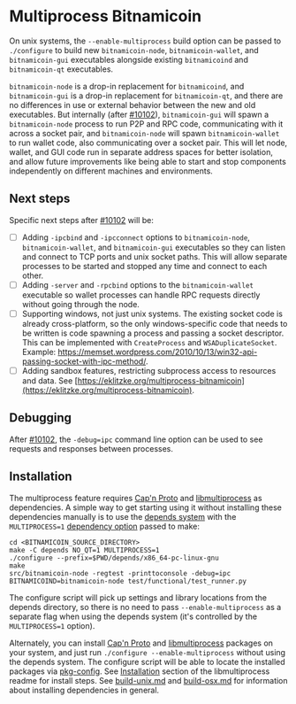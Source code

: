 # Multiprocess Bitnamicoin

On unix systems, the `--enable-multiprocess` build option can be passed to `./configure` to build new `bitnamicoin-node`, `bitnamicoin-wallet`, and `bitnamicoin-gui` executables alongside existing `bitnamicoind` and `bitnamicoin-qt` executables.

`bitnamicoin-node` is a drop-in replacement for `bitnamicoind`, and `bitnamicoin-gui` is a drop-in replacement for `bitnamicoin-qt`, and there are no differences in use or external behavior between the new and old executables. But internally (after [#10102](https://github.com/bitnamicoin/bitnamicoin/pull/10102)), `bitnamicoin-gui` will spawn a `bitnamicoin-node` process to run P2P and RPC code, communicating with it across a socket pair, and `bitnamicoin-node` will spawn `bitnamicoin-wallet` to run wallet code, also communicating over a socket pair. This will let node, wallet, and GUI code run in separate address spaces for better isolation, and allow future improvements like being able to start and stop components independently on different machines and environments.

## Next steps

Specific next steps after [#10102](https://github.com/bitnamicoin/bitnamicoin/pull/10102) will be:

- [ ] Adding `-ipcbind` and `-ipcconnect` options to `bitnamicoin-node`, `bitnamicoin-wallet`, and `bitnamicoin-gui` executables so they can listen and connect to TCP ports and unix socket paths. This will allow separate processes to be started and stopped any time and connect to each other.
- [ ] Adding `-server` and `-rpcbind` options to the `bitnamicoin-wallet` executable so wallet processes can handle RPC requests directly without going through the node.
- [ ] Supporting windows, not just unix systems. The existing socket code is already cross-platform, so the only windows-specific code that needs to be written is code spawning a process and passing a socket descriptor. This can be implemented with `CreateProcess` and `WSADuplicateSocket`. Example: https://memset.wordpress.com/2010/10/13/win32-api-passing-socket-with-ipc-method/.
- [ ] Adding sandbox features, restricting subprocess access to resources and data. See [https://eklitzke.org/multiprocess-bitnamicoin](https://eklitzke.org/multiprocess-bitnamicoin).

## Debugging

After [#10102](https://github.com/bitnamicoin/bitnamicoin/pull/10102), the `-debug=ipc` command line option can be used to see requests and responses between processes.

## Installation

The multiprocess feature requires [Cap'n Proto](https://capnproto.org/) and [libmultiprocess](https://github.com/chaincodelabs/libmultiprocess) as dependencies. A simple way to get starting using it without installing these dependencies manually is to use the [depends system](../depends) with the `MULTIPROCESS=1` [dependency option](../depends#dependency-options) passed to make:

```
cd <BITNAMICOIN_SOURCE_DIRECTORY>
make -C depends NO_QT=1 MULTIPROCESS=1
./configure --prefix=$PWD/depends/x86_64-pc-linux-gnu
make
src/bitnamicoin-node -regtest -printtoconsole -debug=ipc
BITNAMICOIND=bitnamicoin-node test/functional/test_runner.py
```

The configure script will pick up settings and library locations from the depends directory, so there is no need to pass `--enable-multiprocess` as a separate flag when using the depends system (it's controlled by the `MULTIPROCESS=1` option).

Alternately, you can install [Cap'n Proto](https://capnproto.org/) and [libmultiprocess](https://github.com/chaincodelabs/libmultiprocess) packages on your system, and just run `./configure --enable-multiprocess` without using the depends system. The configure script will be able to locate the installed packages via [pkg-config](https://www.freedesktop.org/wiki/Software/pkg-config/). See [Installation](https://github.com/chaincodelabs/libmultiprocess#installation) section of the libmultiprocess readme for install steps. See [build-unix.md](build-unix.md) and [build-osx.md](build-osx.md) for information about installing dependencies in general.
